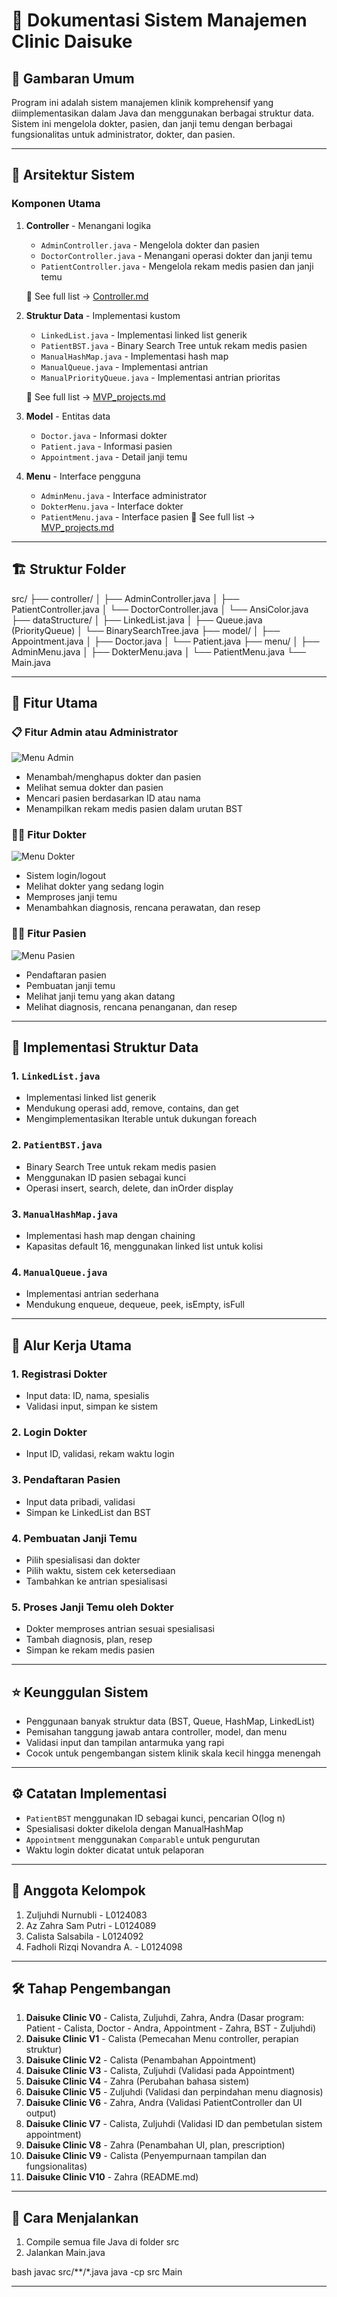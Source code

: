 # 🏥 Dokumentasi Sistem Manajemen Clinic Daisuke

## 📌 Gambaran Umum

Program ini adalah sistem manajemen klinik komprehensif yang diimplementasikan dalam Java dan menggunakan berbagai struktur data. Sistem ini mengelola dokter, pasien, dan janji temu dengan berbagai fungsionalitas untuk administrator, dokter, dan pasien.

---

## 🧱 Arsitektur Sistem

### Komponen Utama

1. **Controller** - Menangani logika

   * `AdminController.java` - Mengelola dokter dan pasien
   * `DoctorController.java` - Menangani operasi dokter dan janji temu
   * `PatientController.java` - Mengelola rekam medis pasien dan janji temu

   📄 See full list → [Controller.md](https://github.com/calistasalsabila/Project/blob/main/MVP_projects.md)


2. **Struktur Data** - Implementasi kustom

   * `LinkedList.java` - Implementasi linked list generik
   * `PatientBST.java` - Binary Search Tree untuk rekam medis pasien
   * `ManualHashMap.java` - Implementasi hash map
   * `ManualQueue.java` - Implementasi antrian
   * `ManualPriorityQueue.java` - Implementasi antrian prioritas

   📄 See full list → [MVP_projects.md](https://github.com/calistasalsabila/Project/blob/main/MVP_projects.md)

3. **Model** - Entitas data

   * `Doctor.java` - Informasi dokter
   * `Patient.java` - Informasi pasien
   * `Appointment.java` - Detail janji temu

4. **Menu** - Interface pengguna

   * `AdminMenu.java` - Interface administrator
   * `DokterMenu.java` - Interface dokter
   * `PatientMenu.java` - Interface pasien
📄 See full list → [MVP_projects.md](https://github.com/calistasalsabila/Project/blob/main/MVP_projects.md)
---

## 🏗 Struktur Folder


src/
├── controller/
│   ├── AdminController.java
│   ├── PatientController.java
│   └── DoctorController.java
│   └── AnsiColor.java
├── dataStructure/
│   ├── LinkedList.java
│   ├── Queue.java (PriorityQueue)
│   └── BinarySearchTree.java
├── model/
│   ├── Appointment.java
│   ├── Doctor.java
│   └── Patient.java
├── menu/
│   ├── AdminMenu.java
│   ├── DokterMenu.java
│   └── PatientMenu.java
└── Main.java

---

## 🎯 Fitur Utama

### 📋 Fitur Admin atau Administrator

![Menu Admin](images/Admin_menu.png)

* Menambah/menghapus dokter dan pasien
* Melihat semua dokter dan pasien
* Mencari pasien berdasarkan ID atau nama
* Menampilkan rekam medis pasien dalam urutan BST

### 👨‍⚕️ Fitur Dokter

![Menu Dokter](images/Doctor_menu.png)

* Sistem login/logout
* Melihat dokter yang sedang login
* Memproses janji temu
* Menambahkan diagnosis, rencana perawatan, dan resep

### 🧑‍⚕️ Fitur Pasien

![Menu Pasien](images/Patient_menu.png)

* Pendaftaran pasien
* Pembuatan janji temu
* Melihat janji temu yang akan datang
* Melihat diagnosis, rencana penanganan, dan resep

---

## 🧠 Implementasi Struktur Data

### 1. `LinkedList.java`

* Implementasi linked list generik
* Mendukung operasi add, remove, contains, dan get
* Mengimplementasikan Iterable untuk dukungan foreach

### 2. `PatientBST.java`

* Binary Search Tree untuk rekam medis pasien
* Menggunakan ID pasien sebagai kunci
* Operasi insert, search, delete, dan inOrder display

### 3. `ManualHashMap.java`

* Implementasi hash map dengan chaining
* Kapasitas default 16, menggunakan linked list untuk kolisi

### 4. `ManualQueue.java`

* Implementasi antrian sederhana
* Mendukung enqueue, dequeue, peek, isEmpty, isFull

---

## 🔄 Alur Kerja Utama

### 1. Registrasi Dokter

* Input data: ID, nama, spesialis
* Validasi input, simpan ke sistem

### 2. Login Dokter

* Input ID, validasi, rekam waktu login

### 3. Pendaftaran Pasien

* Input data pribadi, validasi
* Simpan ke LinkedList dan BST

### 4. Pembuatan Janji Temu

* Pilih spesialisasi dan dokter
* Pilih waktu, sistem cek ketersediaan
* Tambahkan ke antrian spesialisasi

### 5. Proses Janji Temu oleh Dokter

* Dokter memproses antrian sesuai spesialisasi
* Tambah diagnosis, plan, resep
* Simpan ke rekam medis pasien

---

## ⭐ Keunggulan Sistem

* Penggunaan banyak struktur data (BST, Queue, HashMap, LinkedList)
* Pemisahan tanggung jawab antara controller, model, dan menu
* Validasi input dan tampilan antarmuka yang rapi
* Cocok untuk pengembangan sistem klinik skala kecil hingga menengah

---

## ⚙️ Catatan Implementasi

* `PatientBST` menggunakan ID sebagai kunci, pencarian O(log n)
* Spesialisasi dokter dikelola dengan ManualHashMap
* `Appointment` menggunakan `Comparable` untuk pengurutan
* Waktu login dokter dicatat untuk pelaporan

---

## 👥 Anggota Kelompok

1. Zuljuhdi Nurnubli - L0124083
2. Az Zahra Sam Putri - L0124089
3. Calista Salsabila - L0124092
4. Fadholi Rizqi Novandra A. - L0124098

---

## 🛠️ Tahap Pengembangan

1. **Daisuke Clinic V0** - Calista, Zuljuhdi, Zahra, Andra (Dasar program: Patient - Calista, Doctor - Andra, Appointment - Zahra, BST - Zuljuhdi)
2. **Daisuke Clinic V1** - Calista (Pemecahan Menu controller, perapian struktur)
3. **Daisuke Clinic V2** - Calista (Penambahan Appointment)
4. **Daisuke Clinic V3** - Calista, Zuljuhdi (Validasi pada Appointment)
5. **Daisuke Clinic V4** - Zahra (Perubahan bahasa sistem)
6. **Daisuke Clinic V5** - Zuljuhdi (Validasi dan perpindahan menu diagnosis)
7. **Daisuke Clinic V6** - Zahra, Andra (Validasi PatientController dan UI output)
8. **Daisuke Clinic V7** - Calista, Zuljuhdi (Validasi ID dan pembetulan sistem appointment)
9. **Daisuke Clinic V8** - Zahra (Penambahan UI, plan, prescription)
10. **Daisuke Clinic V9** - Calista (Penyempurnaan tampilan dan fungsionalitas)
11. **Daisuke Clinic V10** - Zahra (README.md)   
 
---

## 🚀 Cara Menjalankan

1. Compile semua file Java di folder src
2. Jalankan Main.java

bash
javac src/**/*.java
java -cp src Main


---
